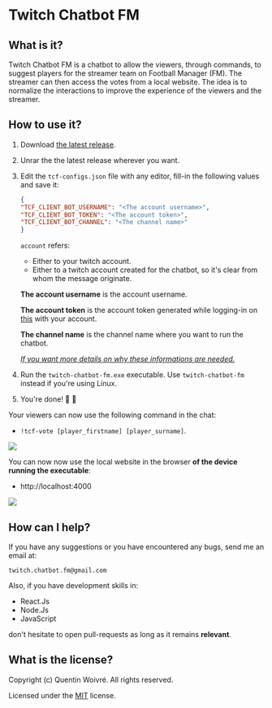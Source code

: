 # Twitch Chatbot FM

## What is it?

Twitch Chatbot FM is a chatbot to allow the viewers, through commands, to suggest players for the streamer team on Football Manager (FM). The streamer can then access the votes from a local website. The idea is to normalize the interactions to improve the experience of the viewers and the streamer.

## How to use it?

1. Download [the latest release](https://github.com/yungkittty/twitch-chatbot-fm/releases/tag/v0.9).

2. Unrar the the latest release wherever you want.

3. Edit the `tcf-configs.json` file with any editor, fill-in the following values and save it:

   ```json
   {
   "TCF_CLIENT_BOT_USERNAME": "<The account username>",
   "TCF_CLIENT_BOT_TOKEN": "<The account token>",
   "TCF_CLIENT_BOT_CHANNEL": "<The channel name>"
   }
   ```
 
   `account` refers:
   - Either to your twitch account.
   - Either to a twitch account created for the chatbot, so it's clear from whom the message originate.
 
   **The account username** is the account username.
 
   **The account token** is the account token generated while logging-in on [this](https://twitchapps.com/tmi/) with your account.

   **The channel name** is the channel name where you want to run the chatbot.

   [*If you want more details on why these informations are needed.*](https://dev.twitch.tv/docs/irc/#get-environment-variables)

4. Run the `twitch-chatbot-fm.exe` executable. Use `twitch-chatbot-fm` instead if you're using Linux.

5. You're done! :tada: :tada:

Your viewers can now use the following command in the chat:

- `!tcf-vote [player_firstname] [player_surname]`.

![](https://user-images.githubusercontent.com/20394860/63874281-8b08ed80-c9c1-11e9-9525-726b5a2794fe.png)

You can now now use the local website in the browser **of the device running the executable**:

- http://localhost:4000

![](https://user-images.githubusercontent.com/20394860/63954143-eb139880-ca82-11e9-8d09-941c2c18972f.png)

## How can I help?

If you have any suggestions or you have encountered any bugs, send me an email at:

`twitch.chatbot.fm@gmail.com`  

Also, if you have development skills in:

- React.Js
- Node.Js
- JavaScript
  
don't hesitate to open pull-requests as long as it remains **relevant**.

## What is the license?

Copyright (c) Quentin Woivré. All rights reserved.

Licensed under the [MIT](https://github.com/yungkittty/twitch-chatbot-fm/blob/master/LICENSE.md) license.
